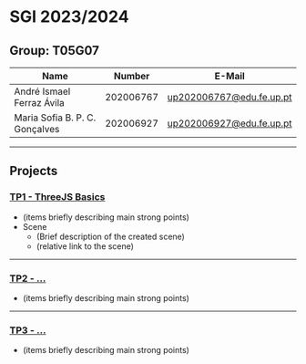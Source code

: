 # SGI 2023/2024

## Group: T05G07

| Name                           | Number    | E-Mail                   |
| ------------------------------ | --------- | ------------------------ |
| André Ismael Ferraz Ávila      | 202006767 | up202006767@edu.fe.up.pt |
| Maria Sofia B. P. C. Gonçalves | 202006927 | up202006927@edu.fe.up.pt |
----

## Projects

### [TP1 - ThreeJS Basics](tp1)

- (items briefly describing main strong points)
- Scene
  - (Brief description of the created scene)
  - (relative link to the scene)

-----

### [TP2 - ...](tp2)
- (items briefly describing main strong points)

----

### [TP3 - ...](tp3)
- (items briefly describing main strong points)


